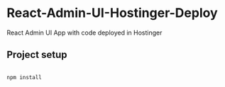 # React-Admin-UI-Hostinger-Deploy
React Admin UI App with code deployed in Hostinger


## Project setup
```shell

npm install 
```